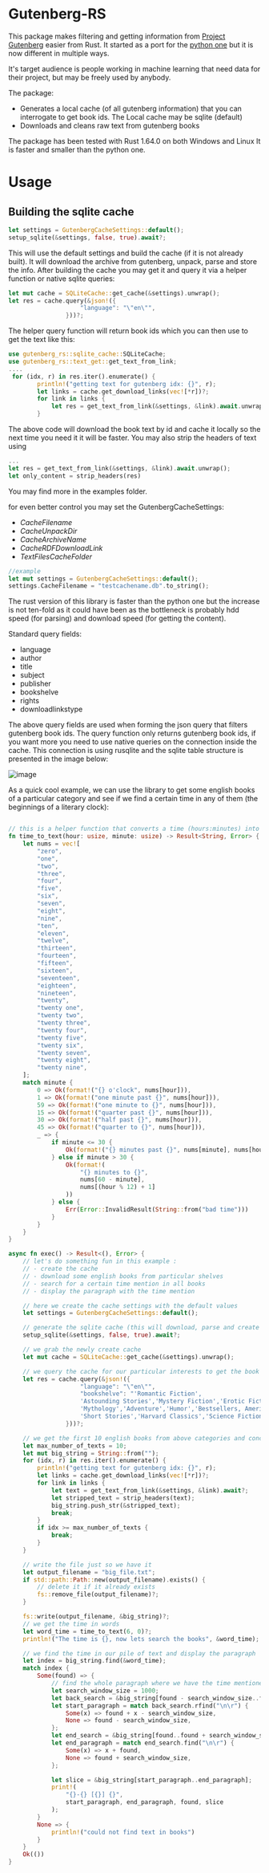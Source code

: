 Gutenberg-RS
========

This package makes filtering and getting information from [Project Gutenberg](http://www.gutenberg.org) easier from Rust. It started as a port for the [python one](https://github.com/raduangelescu/gutenbergpy) but it is now different in multiple ways.

It's target audience is people working in machine learning that need data for their project, but may be freely used by anybody. 

The package:

-   Generates a local cache (of all gutenberg information) that you can interrogate to get book ids. The Local cache may be sqlite (default)
-   Downloads and cleans raw text from gutenberg books

The package has been tested with Rust 1.64.0 on both Windows and Linux It is faster and smaller than the python one.


Usage
=====

Building the sqlite cache
------------------
``` rust
let settings = GutenbergCacheSettings::default();
setup_sqlite(&settings, false, true).await?;
```
This will use the default settings and build the cache (if it is not already built). It will download the archive from gutenberg, unpack, parse and store the info.
After building the cache you may get it and query it via a helper function or native sqlite queries:

```rust
let mut cache = SQLiteCache::get_cache(&settings).unwrap();
let res = cache.query(&json!({
                    "language": "\"en\"",
                }))?;
```
The helper query function will return book ids which you can then use to get the text like this:
```rust
use gutenberg_rs::sqlite_cache::SQLiteCache;
use gutenberg_rs::text_get::get_text_from_link;
....
 for (idx, r) in res.iter().enumerate() {
        println!("getting text for gutenberg idx: {}", r);
        let links = cache.get_download_links(vec![*r])?;
        for link in links {
            let res = get_text_from_link(&settings, &link).await.unwrap();
        }
```
The above code will download the book text by id and cache it locally so the next time you need it it will be faster.
You may also strip the headers of text using 
```rust
...
let res = get_text_from_link(&settings, &link).await.unwrap();
let only_content = strip_headers(res)
```
You may find more in the examples folder.

for even better control you may set the GutenbergCacheSettings:

-   *CacheFilename*
-   *CacheUnpackDir*
-   *CacheArchiveName*
-   *CacheRDFDownloadLink*
-   *TextFilesCacheFolder*

``` rust
//example
let mut settings = GutenbergCacheSettings::default();
settings.CacheFilename = "testcachename.db".to_string();
```

The rust version of this library is faster than the python one but the increase is not ten-fold as it could have been as the bottleneck is probably hdd speed (for parsing) and download speed (for getting the content).

Standard query fields:
-   language
-   author
-   title
-   subject
-   publisher
-   bookshelve
-   rights
-   downloadlinkstype

The above query fields are used when forming the json query that filters gutenberg book ids. 
The query function only returns gutenberg book ids,
if you want more you need to use native queries on the connection inside the cache. 
This connection is using rusqlite and the sqlite table structure is presented in the image below:

![image](https://github.com/raduangelescu/gutenberg-rs/blob/master/schema.png?raw=true)

As a quick cool example, we can use the library to get some english books of a particular category and see if we find a certain time in any of them (the beginnings of a literary clock):

```rust

// this is a helper function that converts a time (hours:minutes) into spoken english time
fn time_to_text(hour: usize, minute: usize) -> Result<String, Error> {
    let nums = vec![
        "zero",
        "one",
        "two",
        "three",
        "four",
        "five",
        "six",
        "seven",
        "eight",
        "nine",
        "ten",
        "eleven",
        "twelve",
        "thirteen",
        "fourteen",
        "fifteen",
        "sixteen",
        "seventeen",
        "eighteen",
        "nineteen",
        "twenty",
        "twenty one",
        "twenty two",
        "twenty three",
        "twenty four",
        "twenty five",
        "twenty six",
        "twenty seven",
        "twenty eight",
        "twenty nine",
    ];
    match minute {
        0 => Ok(format!("{} o'clock", nums[hour])),
        1 => Ok(format!("one minute past {}", nums[hour])),
        59 => Ok(format!("one minute to {}", nums[hour])),
        15 => Ok(format!("quarter past {}", nums[hour])),
        30 => Ok(format!("half past {}", nums[hour])),
        45 => Ok(format!("quarter to {}", nums[hour])),
        _ => {
            if minute <= 30 {
                Ok(format!("{} minutes past {}", nums[minute], nums[hour]))
            } else if minute > 30 {
                Ok(format!(
                    "{} minutes to {}",
                    nums[60 - minute],
                    nums[(hour % 12) + 1]
                ))
            } else {
                Err(Error::InvalidResult(String::from("bad time")))
            }
        }
    }
}

async fn exec() -> Result<(), Error> {
    // let's do something fun in this example :
    // - create the cache
    // - download some english books from particular shelves
    // - search for a certain time mention in all books
    // - display the paragraph with the time mention

    // here we create the cache settings with the default values
    let settings = GutenbergCacheSettings::default();

    // generate the sqlite cache (this will download, parse and create the db)
    setup_sqlite(&settings, false, true).await?;

    // we grab the newly create cache
    let mut cache = SQLiteCache::get_cache(&settings).unwrap();

    // we query the cache for our particular interests to get the book ids we need
    let res = cache.query(&json!({
                    "language": "\"en\"",
                    "bookshelve": "'Romantic Fiction',
                    'Astounding Stories','Mystery Fiction','Erotic Fiction',
                    'Mythology','Adventure','Humor','Bestsellers, American, 1895-1923',
                    'Short Stories','Harvard Classics','Science Fiction','Gothic Fiction','Fantasy'",
                }))?;

    // we get the first 10 english books from above categories and concat them into a big pile of text
    let max_number_of_texts = 10;
    let mut big_string = String::from("");
    for (idx, r) in res.iter().enumerate() {
        println!("getting text for gutenberg idx: {}", r);
        let links = cache.get_download_links(vec![*r])?;
        for link in links {
            let text = get_text_from_link(&settings, &link).await?;
            let stripped_text = strip_headers(text);
            big_string.push_str(&stripped_text);
            break;
        }
        if idx >= max_number_of_texts {
            break;
        }
    }

    // write the file just so we have it
    let output_filename = "big_file.txt";
    if std::path::Path::new(output_filename).exists() {
        // delete it if it already exists
        fs::remove_file(output_filename)?;
    }

    fs::write(output_filename, &big_string)?;
    // we get the time in words
    let word_time = time_to_text(6, 0)?;
    println!("The time is {}, now lets search the books", &word_time);

    // we find the time in our pile of text and display the paragraph
    let index = big_string.find(&word_time);
    match index {
        Some(found) => {
            // find the whole paragraph where we have the time mentioned
            let search_window_size = 1000;
            let back_search = &big_string[found - search_window_size..found];
            let start_paragraph = match back_search.rfind("\n\r") {
                Some(x) => found + x - search_window_size,
                None => found - search_window_size,
            };
            let end_search = &big_string[found..found + search_window_size];
            let end_paragraph = match end_search.find("\n\r") {
                Some(x) => x + found,
                None => found + search_window_size,
            };

            let slice = &big_string[start_paragraph..end_paragraph];
            print!(
                "{}-{} [{}] {}",
                start_paragraph, end_paragraph, found, slice
            );
        }
        None => {
            println!("could not find text in books")
        }
    }
    Ok(())
}

```
